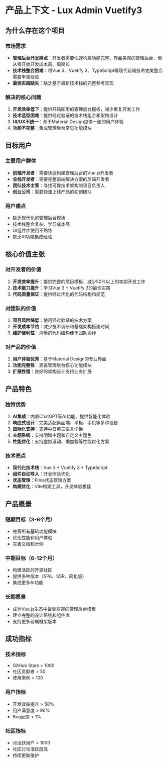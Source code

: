 # 产品上下文 - Lux Admin Vuetify3

## 为什么存在这个项目

### 市场需求
- **管理后台开发痛点**：开发者需要快速构建功能完整、界面美观的管理后台，但从零开始开发成本高、周期长
- **技术栈整合困难**：将Vue 3、Vuetify 3、TypeScript等现代前端技术完美整合需要丰富经验
- **最佳实践缺失**：缺乏基于最新技术栈的完整参考实现

### 解决的核心问题
1. **开发效率低下**：提供开箱即用的管理后台模板，减少重复开发工作
2. **技术选型困难**：提供经过验证的技术栈组合和架构设计
3. **UI/UX不统一**：基于Material Design提供一致的用户体验
4. **功能不完整**：集成管理后台常见功能模块

## 目标用户

### 主要用户群体
- **前端开发者**：需要快速构建管理后台的Vue.js开发者
- **全栈开发者**：需要完整前端解决方案的后端开发者
- **团队技术主管**：寻找可靠技术架构的项目负责人
- **创业公司**：需要快速上线产品的初创团队

### 用户痛点
- 缺乏现代化的管理后台模板
- 技术栈整合复杂，学习成本高
- UI组件库使用不熟练
- 缺乏AI功能集成经验

## 核心价值主张

### 对开发者的价值
1. **开发效率提升**：提供完整的项目模板，减少50%以上的初期开发工作
2. **技术能力提升**：学习Vue 3 + Vuetify 3的最佳实践
3. **代码质量保证**：提供经过优化的代码结构和规范

### 对团队的价值
1. **项目风险降低**：使用经过验证的技术方案
2. **开发成本节约**：减少技术调研和基础架构搭建时间
3. **维护便利性**：清晰的代码结构便于团队协作

### 对产品的价值
1. **用户体验优秀**：基于Material Design的专业界面
2. **功能完整性**：涵盖管理后台核心功能模块
3. **扩展性强**：良好的架构设计支持业务扩展

## 产品特色

### 独特优势
1. **AI集成**：内置ChatGPT等AI功能，提供智能化体验
2. **响应式设计**：完美适配桌面端、平板、手机等多种设备
3. **国际化支持**：支持中日英三语言切换
4. **主题系统**：支持明暗主题和自定义主题色
5. **性能优化**：支持虚拟滚动、懒加载等性能优化方案

### 技术亮点
- **现代化技术栈**：Vue 3 + Vuetify 3 + TypeScript
- **组件自动导入**：开发体验优化
- **状态管理**：Pinia状态管理方案
- **构建优化**：Vite构建工具，开发体验极佳

## 产品愿景

### 短期目标（3-6个月）
- 完善所有基础功能模块
- 优化性能和用户体验
- 完善文档和示例

### 中期目标（6-12个月）
- 构建活跃的开源社区
- 提供多种版本（SPA、SSR、简化版）
- 集成更多AI功能

### 长期愿景
- 成为Vue.js生态中最受欢迎的管理后台模板
- 建立完整的设计系统和组件库
- 支持更多前端框架版本

## 成功指标

### 技术指标
- GitHub Stars > 1000
- 社区贡献者 > 50
- 使用案例 > 100

### 用户指标
- 开发效率提升 > 50%
- 用户满意度 > 90%
- Bug反馈 < 1%

### 社区指标
- 月活跃用户 > 1000
- 社区讨论活跃度高
- 持续更新维护 